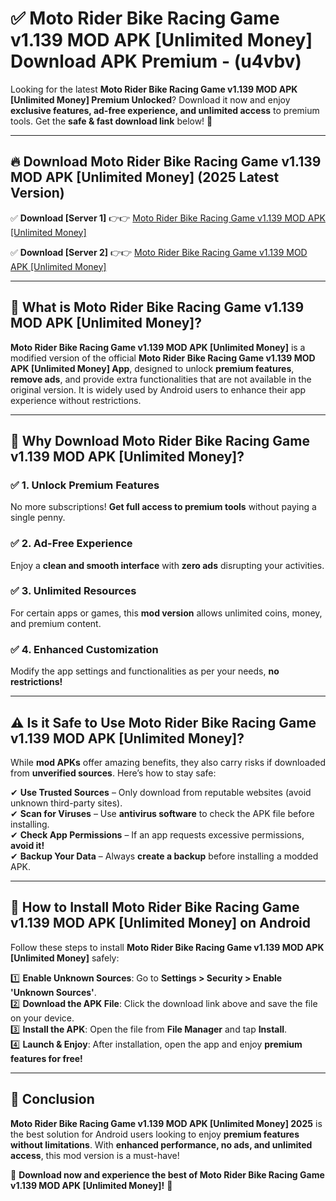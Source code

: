 
# ✅ Moto Rider Bike Racing Game v1.139 MOD APK [Unlimited Money] Download APK Premium -  (u4vbv) 

Looking for the latest **Moto Rider Bike Racing Game v1.139 MOD APK [Unlimited Money] Premium Unlocked**? Download it now and enjoy **exclusive features, ad-free experience, and unlimited access** to premium tools. Get the **safe & fast download link** below! 🚀

---

## 🔥 Download Moto Rider Bike Racing Game v1.139 MOD APK [Unlimited Money] (2025 Latest Version)

✅ **Download [Server 1]** 👉👉 [Moto Rider Bike Racing Game v1.139 MOD APK [Unlimited Money] ](https://apkcomod.com?title=Moto_Rider_Bike_Racing_Game_v1.139_MOD_APK_[Unlimited_Money])  

✅ **Download [Server 2]** 👉👉 [Moto Rider Bike Racing Game v1.139 MOD APK [Unlimited Money] ](https://apkcomod.com?title=Moto_Rider_Bike_Racing_Game_v1.139_MOD_APK_[Unlimited_Money])  


---

## 📌 What is Moto Rider Bike Racing Game v1.139 MOD APK [Unlimited Money]?

**Moto Rider Bike Racing Game v1.139 MOD APK [Unlimited Money]** is a modified version of the official **Moto Rider Bike Racing Game v1.139 MOD APK [Unlimited Money] App**, designed to unlock **premium features**, **remove ads**, and provide extra functionalities that are not available in the original version. It is widely used by Android users to enhance their app experience without restrictions.

---

## 🌟 Why Download Moto Rider Bike Racing Game v1.139 MOD APK [Unlimited Money]?

### ✅ 1. Unlock Premium Features
No more subscriptions! **Get full access to premium tools** without paying a single penny.

### ✅ 2. Ad-Free Experience
Enjoy a **clean and smooth interface** with **zero ads** disrupting your activities.

### ✅ 3. Unlimited Resources
For certain apps or games, this **mod version** allows unlimited coins, money, and premium content.

### ✅ 4. Enhanced Customization
Modify the app settings and functionalities as per your needs, **no restrictions!**

---

## ⚠️ Is it Safe to Use Moto Rider Bike Racing Game v1.139 MOD APK [Unlimited Money]?

While **mod APKs** offer amazing benefits, they also carry risks if downloaded from **unverified sources**. Here’s how to stay safe:

✔ **Use Trusted Sources** – Only download from reputable websites (avoid unknown third-party sites).  
✔ **Scan for Viruses** – Use **antivirus software** to check the APK file before installing.  
✔ **Check App Permissions** – If an app requests excessive permissions, **avoid it!**  
✔ **Backup Your Data** – Always **create a backup** before installing a modded APK.

---

## 📲 How to Install Moto Rider Bike Racing Game v1.139 MOD APK [Unlimited Money] on Android

Follow these steps to install **Moto Rider Bike Racing Game v1.139 MOD APK [Unlimited Money]** safely:

1️⃣ **Enable Unknown Sources**: Go to **Settings > Security > Enable 'Unknown Sources'**.  
2️⃣ **Download the APK File**: Click the download link above and save the file on your device.  
3️⃣ **Install the APK**: Open the file from **File Manager** and tap **Install**.  
4️⃣ **Launch & Enjoy**: After installation, open the app and enjoy **premium features for free!**

---

## 🚀 Conclusion

**Moto Rider Bike Racing Game v1.139 MOD APK [Unlimited Money] 2025** is the best solution for Android users looking to enjoy **premium features without limitations**. With **enhanced performance, no ads, and unlimited access**, this mod version is a must-have!

🔻 **Download now and experience the best of Moto Rider Bike Racing Game v1.139 MOD APK [Unlimited Money]!** 🔻


